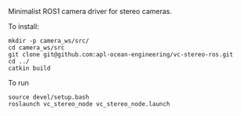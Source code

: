 Minimalist ROS1 camera driver for stereo cameras.

To install:

```
mkdir -p camera_ws/src/
cd camera_ws/src
git clone git@github.com:apl-ocean-engineering/vc-stereo-ros.git
cd ../
catkin build
```

To run

```
source devel/setup.bash
roslaunch vc_stereo_node vc_stereo_node.launch
```
